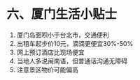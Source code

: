 # 六、厦门生活小贴士

1. 厦门岛面积小于台北市，交通便利
2. 出租车起步价10元，滴滴更便宜30%-50%
3. 网上预订酒店比现场便宜
4. 当地人多说闽南语，但普通话沟通无障碍
5. 注意景区物价可能偏高